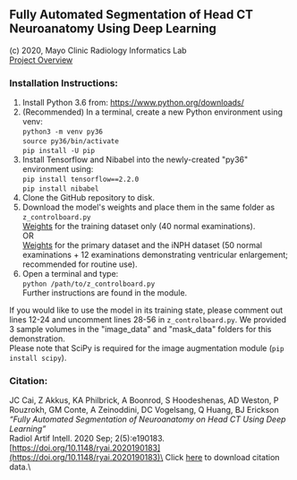## Fully Automated Segmentation of Head CT Neuroanatomy Using Deep Learning

(c) 2020, Mayo Clinic Radiology Informatics Lab\
[Project Overview](https://jasonccai.github.io/HeadCTSegmentation)

### Installation Instructions:
1. Install Python 3.6 from:
https://www.python.org/downloads/
2. (Recommended) In a terminal, create a new Python environment using venv:\
`python3 -m venv py36`\
`source py36/bin/activate`\
`pip install -U pip`
3. Install Tensorflow and Nibabel into the newly-created "py36" environment using:\
`pip install tensorflow==2.2.0`\
`pip install nibabel`
4. Clone the GitHub repository to disk.
5. Download the model's weights and place them in the same folder as `z_controlboard.py`\
[Weights](https://drive.google.com/file/d/1h-mS_JywoBotS_qT88ob0qfzYfEqu0vS/view?usp=sharing) for the training dataset only (40 normal examinations).\
OR\
[Weights](https://drive.google.com/file/d/1fSe7oDaE8NYh5GLUN6h-Yo-ZlrJHXeuZ/view?usp=sharing) for the primary dataset and the iNPH dataset (50 normal examinations + 12 examinations demonstrating ventricular enlargement; recommended for routine use).
5. Open a terminal and type:\
`python /path/to/z_controlboard.py`\
Further instructions are found in the module.

If you would like to use the model in its training state, please comment out lines 12-24 and uncomment lines 28-56 in `z_controlboard.py`. We provided 3 sample volumes in the "image_data" and "mask_data" folders for this demonstration.\
Please note that SciPy is required for the image augmentation module (`pip install scipy`).

### Citation:
JC Cai, Z Akkus, KA Philbrick, A Boonrod, S Hoodeshenas, AD Weston, P Rouzrokh, GM Conte, A Zeinoddini, DC Vogelsang, Q Huang, BJ Erickson\
*“Fully Automated Segmentation of Neuroanatomy on Head CT Using Deep Learning”*\
Radiol Artif Intell. 2020 Sep; 2(5):e190183. [https://doi.org/10.1148/ryai.2020190183](https://doi.org/10.1148/ryai.2020190183)\
Click [here](https://pubs.rsna.org/action/showCitFormats?doi=10.1148%2Fryai.2020190183) to download citation data.\
